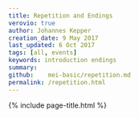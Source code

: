 ```yaml
---
title: Repetition and Endings
verovio: true
author: Johannes Kepper
creation_date: 9 May 2017
last_updated: 6 Oct 2017
tags: [all, events]
keywords: introduction endings
summary: 
github:    mei-basic/repetition.md
permalink: /repetition.html
---
```


{% include page-title.html %}


